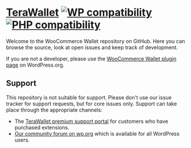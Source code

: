 # [TeraWallet](https://woowallet.in/) [![WP compatibility](https://plugintests.com/plugins/woo-wallet/wp-badge.svg)](https://plugintests.com/plugins/woo-wallet/latest) [![PHP compatibility](https://plugintests.com/plugins/woo-wallet/php-badge.svg)](https://plugintests.com/plugins/woo-wallet/latest)

Welcome to the WooCommerce Wallet repository on GitHub. Here you can browse the source, look at open issues and keep track of development.

If you are not a developer, please use the [WooCommerce Wallet plugin page](https://wordpress.org/plugins/woo-wallet/) on WordPress.org.

## Support
This repository is not suitable for support. Please don't use our issue tracker for support requests, but for core issues only. Support can take place through the appropriate channels:

* The [TeraWallet premium support portal](https://woowallet.in/support/) for customers who have purchased extensions.
* [Our community forum on wp.org](https://wordpress.org/support/plugin/woo-wallet) which is available for all WordPress users.

